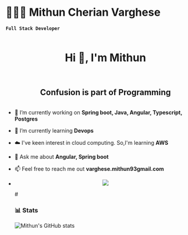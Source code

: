  # 🧑🏽‍💻 Mithun Cherian Varghese
 **`Full Stack Developer`**

<!--h1 without bottom border-->
<div id="user-content-toc">
  <ul align="center">
    <summary><h1 style="display: inline-block">Hi 👋, I'm Mithun</h1></summary>
  </ul>
</div>


<!--h2 without bottom border-->
<div id="user-content-toc">
  <ul align="center">
    <summary><h2 style="display: inline-block">Confusion is part of Programming</h2></summary>
  </ul>
</div>


<!--Intro start-->
- 🔭 I’m currently working on **Spring boot, Java, Angular, Typescript, Postgres**

- 🌱 I’m currently learning **Devops**

- ☁️ I've keen interest in cloud computing. So,I'm learning **AWS**

- 💬 Ask me about **Angular, Spring boot**

- 📫 Feel free to reach me out **varghese.mithun93gmail.com**

- <!-- 🏠 Don't hesitate to drop me a **👋** on Discord –  [1010nishant](https://discordapp.com/users/957722095381540874) my username! --
<!--Intro end-->

<!--tech stack icons-->
<p align="center">
  <a href="https://skillicons.dev">
    <img src="https://skillicons.dev/icons?i=spring,java,angular,rabbit,elasticsearch,docker,postgres,express,github,html,css,js,linux,mongodb,nodejs,postman,py,tailwind,ts,vscode,kubernetes&perline=14" />
  </a>
</p>
#

### 📊 Stats

![Mithun's GitHub stats](https://github-readme-stats.vercel.app/api?username=mithunvarghese&show_icons=true&theme=gruvbox)
<!--
**mithunvarghese/mithunvarghese** is a ✨ _special_ ✨ repository because its `README.md` (this file) appears on your GitHub profile.

Here are some ideas to get you started:

- 🔭 I’m currently working on ...
- 🌱 I’m currently learning ...
- 👯 I’m looking to collaborate on ...
- 🤔 I’m looking for help with ...
- 💬 Ask me about ...
- 📫 How to reach me: ...
- 😄 Pronouns: ...
- ⚡ Fun fact: ...
-->
